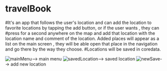 # travelBook
#It's an app that follows the user's location and can add the location to favorite locations by tapping the add button, or if the user wants , they can #press for a second anywhere on the map and add that location with the location name and comment of the location. 
Added places will appear as a list on the main screen , they will be able open that place in the navigation and go there by the way they choose.
#Locations will be saved in coredata.


![mainMenu](https://user-images.githubusercontent.com/114510746/234220672-0b30d5ea-013a-497a-8999-976d0f4dc636.png)--> main menu ![savedLocation](https://user-images.githubusercontent.com/114510746/234221126-5d000aa0-a981-41a9-a2a5-40fab355d313.png)--> saved location  ![newSave](https://user-images.githubusercontent.com/114510746/234221214-dca7d77c-3273-437d-bb94-31919a02bb16.png)--> add new location








